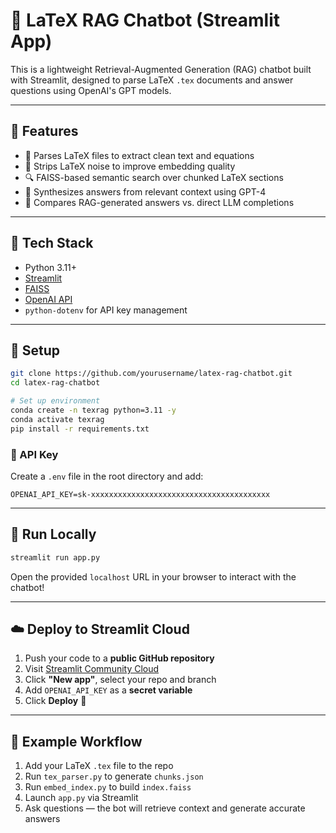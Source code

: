 # 🧠 LaTeX RAG Chatbot (Streamlit App)

This is a lightweight Retrieval-Augmented Generation (RAG) chatbot built with Streamlit, designed to parse LaTeX `.tex` documents and answer questions using OpenAI's GPT models.

---

## 🚀 Features

- 📄 Parses LaTeX files to extract clean text and equations  
- 🧹 Strips LaTeX noise to improve embedding quality  
- 🔍 FAISS-based semantic search over chunked LaTeX sections  
- 🤖 Synthesizes answers from relevant context using GPT-4  
- 🔁 Compares RAG-generated answers vs. direct LLM completions  

---

## 🧰 Tech Stack

- Python 3.11+
- [Streamlit](https://streamlit.io/)
- [FAISS](https://github.com/facebookresearch/faiss)
- [OpenAI API](https://platform.openai.com/)
- `python-dotenv` for API key management

---

## 🧪 Setup

```bash
git clone https://github.com/yourusername/latex-rag-chatbot.git
cd latex-rag-chatbot

# Set up environment
conda create -n texrag python=3.11 -y
conda activate texrag
pip install -r requirements.txt
````

### 🔑 API Key

Create a `.env` file in the root directory and add:

```dotenv
OPENAI_API_KEY=sk-xxxxxxxxxxxxxxxxxxxxxxxxxxxxxxxxxxxxxxxx
```

---

## 🚀 Run Locally

```bash
streamlit run app.py
```

Open the provided `localhost` URL in your browser to interact with the chatbot!

---

## ☁️ Deploy to Streamlit Cloud

1. Push your code to a **public GitHub repository**
2. Visit [Streamlit Community Cloud](https://streamlit.io/cloud)
3. Click **"New app"**, select your repo and branch
4. Add `OPENAI_API_KEY` as a **secret variable**
5. Click **Deploy** 🎉

---

## 📄 Example Workflow

1. Add your LaTeX `.tex` file to the repo
2. Run `tex_parser.py` to generate `chunks.json`
3. Run `embed_index.py` to build `index.faiss`
4. Launch `app.py` via Streamlit
5. Ask questions — the bot will retrieve context and generate accurate answers





